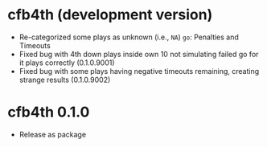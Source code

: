 # cfb4th (development version)

* Re-categorized some plays as unknown (i.e., `NA`) `go`: Penalties and Timeouts
* Fixed bug with 4th down plays inside own 10 not simulating failed go for it plays correctly (0.1.0.9001)
* Fixed bug with some plays having negative timeouts remaining, creating strange results (0.1.0.9002)

# cfb4th 0.1.0

* Release as package
